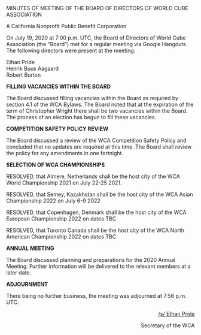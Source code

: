 <div class="text-center">
MINUTES OF MEETING OF THE BOARD OF DIRECTORS OF WORLD CUBE ASSOCIATION

A California Nonprofit Public Benefit Corporation
</div>

On July 19, 2020 at 7:00 p.m. UTC, the Board of Directors of World Cube Association (the “Board”) met for a regular meeting via Google Hangouts. The following directors were present at the meeting:

<div class="text-center">
Ethan Pride <br>
Henrik Buus Aagaard <br>
Robert Burton <br>
</div>


<b class="text-center">FILLING VACANCIES WITHIN THE BOARD</b>

The Board discussed filling vacancies within the Board as required by section 4.1 of the WCA Bylaws. The Board noted that at the expiration of the term of Christopher Wright there shall be two vacancies within the Board. The process of an election has begun to fill these vacancies.

<b class="text-center">COMPETITION SAFETY POLICY REVIEW</b>

The Board discussed a review of the WCA Competition Safety Policy and concluded that no updates are required at this time. The Board shall review the policy for any amendments in one fortnight.

<b class="text-center">SELECTION OF WCA CHAMPIONSHIPS</b>

RESOLVED, that Almere, Netherlands shall be the host city of the WCA World Championship 2021 on July 22-25 2021.

RESOLVED, that Semey, Kazakhstan shall be the host city of the WCA Asian Championship 2022 on July 6-9 2022

RESOLVED, that Copenhagen, Denmark shall be the host city of the WCA European Championship 2022 on dates TBC

RESOLVED, that Toronto Canada shall be the host city of the WCA North American Championship 2022 on dates TBC

<b class="text-center">ANNUAL MEETING</b>

The Board discussed planning and preparations for the 2020 Annual Meeting. Further information will be delivered to the relevant members at a later date.

<b class="text-center">ADJOURNMENT</b>

There being no further business, the meeting was adjourned at 7:56 p.m. UTC.

<div style="text-align: right;">
<span style="text-decoration: underline;">/s/ Ethan Pride</span>

Secretary of the WCA
</div>
